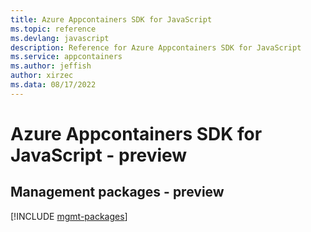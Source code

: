 ```yaml
---
title: Azure Appcontainers SDK for JavaScript
ms.topic: reference
ms.devlang: javascript
description: Reference for Azure Appcontainers SDK for JavaScript
ms.service: appcontainers
ms.author: jeffish
author: xirzec
ms.data: 08/17/2022
---
```

# Azure Appcontainers SDK for JavaScript - preview

## Management packages - preview
[!INCLUDE [mgmt-packages](appcontainers-mgmt-index.md)]

